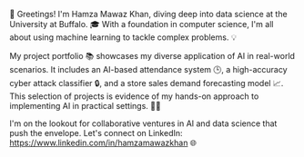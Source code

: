 👋 Greetings! I'm Hamza Mawaz Khan, diving deep into data science at the University at Buffalo. 🎓 With a foundation in computer science, I'm all about using machine learning to tackle complex problems. 💡

My project portfolio 📚 showcases my diverse application of AI in real-world scenarios. It includes an AI-based attendance system 🕒, a high-accuracy cyber attack classifier 🔒, and a store sales demand forecasting model 📈. This selection of projects is evidence of my hands-on approach to implementing AI in practical settings. 💼🤖

I'm on the lookout for collaborative ventures in AI and data science that push the envelope. Let's connect on LinkedIn: https://www.linkedin.com/in/hamzamawazkhan 🌐

